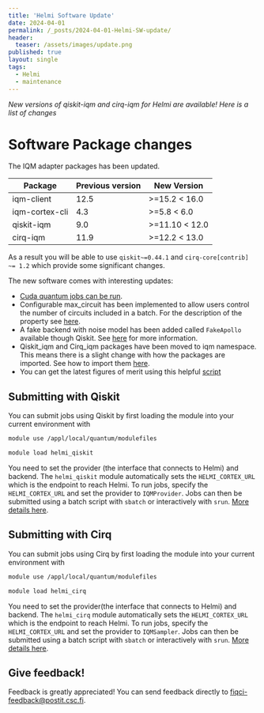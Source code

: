 ```yaml
---
title: 'Helmi Software Update'
date: 2024-04-01
permalink: /_posts/2024-04-01-Helmi-SW-update/
header:
  teaser: /assets/images/update.png
published: true
layout: single
tags:
  - Helmi
  - maintenance
---
```


*New versions of qiskit-iqm and cirq-iqm for Helmi are available! Here is a list of changes*

# Software Package changes

The IQM adapter packages has been updated. 

| Package        | Previous version | New Version   |
|----------------|------------------|---------------|
| iqm-client     | 12.5             | >=15.2 < 16.0 |
| iqm-cortex-cli | 4.3              | >=5.8 < 6.0   |
| qiskit-iqm     | 9.0              | >=11.10 < 12.0|
| cirq-iqm       | 11.9             | >=12.2 < 13.0 |

As a result you will be able to use `qiskit~=0.44.1` and `cirq-core[contrib] ~= 1.2` which provide some significant changes. 

The new software comes with interesting updates:

- [Cuda quantum jobs can be run](https://nvidia.github.io/cuda-quantum/latest/using/backends/hardware.html#iqm).
- Configurable max_circuit has been implemented to allow users control the number of circuits included in a batch. For the description of the property see [here](https://iqm-finland.github.io/qiskit-on-iqm/api/iqm.qiskit_iqm.iqm_provider.IQMBackend.html#iqm.qiskit_iqm.iqm_provider.IQMBackend.max_circuits).
- A fake backend with noise model has been added called `FakeApollo` available though Qiskit. See [here](https://iqm-finland.github.io/qiskit-on-iqm/user_guide.html#noisy-simulation-of-quantum-circuit-execution) for more information.
- Qiskit_iqm and Cirq_iqm packages have been moved to iqm namespace. This means there is a slight change with how the packages are imported. See how to import them [here](https://iqm-finland.github.io/qiskit-on-iqm/user_guide.html#running-a-quantum-circuit-on-an-iqm-quantum-computer).
- You can get the latest figures of merit using this helpful [script](https://github.com/FiQCI/helmi-examples/blob/main/scripts/get_calibration_data.py)

## Submitting with Qiskit
You can submit jobs using Qiskit by first loading the module into your current environment with

```bash
module use /appl/local/quantum/modulefiles
```

```bash
module load helmi_qiskit
```

You need to set the provider (the interface that connects to Helmi) and backend. The `helmi_qiskit` module automatically sets the `HELMI_CORTEX_URL` which is the endpoint to reach Helmi. To run jobs, specify the `HELMI_CORTEX_URL` and set the provider to `IQMProvider`. Jobs can then be submitted using a batch script with `sbatch` or interactively with `srun`. [More details here](https://docs.csc.fi/computing/quantum-computing/helmi/running-on-helmi/). 

## Submitting with Cirq
You can submit jobs using Cirq by first loading the module into your current environment with

```bash
module use /appl/local/quantum/modulefiles
```

```bash
module load helmi_cirq
```
You need to set the provider(the interface that connects to Helmi) and backend. The `helmi_cirq` module automatically sets the `HELMI_CORTEX_URL` which is the endpoint to reach Helmi. To run jobs, specify the `HELMI_CORTEX_URL` and set the provider to `IQMSampler`. Jobs can then be submitted using a batch script with `sbatch` or interactively with `srun`. [More details here](https://docs.csc.fi/computing/quantum-computing/helmi/running-on-helmi/). 


## Give feedback!

Feedback is greatly appreciated! You can send feedback directly to [fiqci-feedback@postit.csc.fi](mailto:fiqci-feedback@postit.csc.fi).
